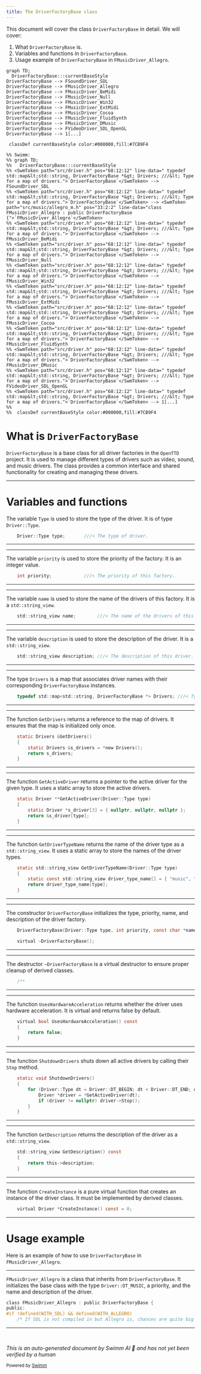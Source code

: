 ```yaml
---
title: The DriverFactoryBase class
---
```

This document will cover the class <SwmToken path="src/driver.h" pos="68:12:12" line-data="	typedef std::map&lt;std::string, DriverFactoryBase *&gt; Drivers; ///&lt; Type for a map of drivers.">`DriverFactoryBase`</SwmToken> in detail. We will cover:

1. What <SwmToken path="src/driver.h" pos="68:12:12" line-data="	typedef std::map&lt;std::string, DriverFactoryBase *&gt; Drivers; ///&lt; Type for a map of drivers.">`DriverFactoryBase`</SwmToken> is.
2. Variables and functions in <SwmToken path="src/driver.h" pos="68:12:12" line-data="	typedef std::map&lt;std::string, DriverFactoryBase *&gt; Drivers; ///&lt; Type for a map of drivers.">`DriverFactoryBase`</SwmToken>.
3. Usage example of <SwmToken path="src/driver.h" pos="68:12:12" line-data="	typedef std::map&lt;std::string, DriverFactoryBase *&gt; Drivers; ///&lt; Type for a map of drivers.">`DriverFactoryBase`</SwmToken> in <SwmToken path="src/music/allegro_m.h" pos="33:2:2" line-data="class FMusicDriver_Allegro : public DriverFactoryBase {">`FMusicDriver_Allegro`</SwmToken>.

```mermaid
graph TD;
  DriverFactoryBase:::currentBaseStyle
DriverFactoryBase --> FSoundDriver_SDL
DriverFactoryBase --> FMusicDriver_Allegro
DriverFactoryBase --> FMusicDriver_BeMidi
DriverFactoryBase --> FMusicDriver_Null
DriverFactoryBase --> FMusicDriver_Win32
DriverFactoryBase --> FMusicDriver_ExtMidi
DriverFactoryBase --> FMusicDriver_Cocoa
DriverFactoryBase --> FMusicDriver_FluidSynth
DriverFactoryBase --> FMusicDriver_DMusic
DriverFactoryBase --> FVideoDriver_SDL_OpenGL
DriverFactoryBase --> 1[...]

 classDef currentBaseStyle color:#000000,fill:#7CB9F4

%% Swimm:
%% graph TD;
%%   DriverFactoryBase:::currentBaseStyle
%% <SwmToken path="src/driver.h" pos="68:12:12" line-data="	typedef std::map&lt;std::string, DriverFactoryBase *&gt; Drivers; ///&lt; Type for a map of drivers.">`DriverFactoryBase`</SwmToken> --> FSoundDriver_SDL
%% <SwmToken path="src/driver.h" pos="68:12:12" line-data="	typedef std::map&lt;std::string, DriverFactoryBase *&gt; Drivers; ///&lt; Type for a map of drivers.">`DriverFactoryBase`</SwmToken> --> <SwmToken path="src/music/allegro_m.h" pos="33:2:2" line-data="class FMusicDriver_Allegro : public DriverFactoryBase {">`FMusicDriver_Allegro`</SwmToken>
%% <SwmToken path="src/driver.h" pos="68:12:12" line-data="	typedef std::map&lt;std::string, DriverFactoryBase *&gt; Drivers; ///&lt; Type for a map of drivers.">`DriverFactoryBase`</SwmToken> --> FMusicDriver_BeMidi
%% <SwmToken path="src/driver.h" pos="68:12:12" line-data="	typedef std::map&lt;std::string, DriverFactoryBase *&gt; Drivers; ///&lt; Type for a map of drivers.">`DriverFactoryBase`</SwmToken> --> FMusicDriver_Null
%% <SwmToken path="src/driver.h" pos="68:12:12" line-data="	typedef std::map&lt;std::string, DriverFactoryBase *&gt; Drivers; ///&lt; Type for a map of drivers.">`DriverFactoryBase`</SwmToken> --> FMusicDriver_Win32
%% <SwmToken path="src/driver.h" pos="68:12:12" line-data="	typedef std::map&lt;std::string, DriverFactoryBase *&gt; Drivers; ///&lt; Type for a map of drivers.">`DriverFactoryBase`</SwmToken> --> FMusicDriver_ExtMidi
%% <SwmToken path="src/driver.h" pos="68:12:12" line-data="	typedef std::map&lt;std::string, DriverFactoryBase *&gt; Drivers; ///&lt; Type for a map of drivers.">`DriverFactoryBase`</SwmToken> --> FMusicDriver_Cocoa
%% <SwmToken path="src/driver.h" pos="68:12:12" line-data="	typedef std::map&lt;std::string, DriverFactoryBase *&gt; Drivers; ///&lt; Type for a map of drivers.">`DriverFactoryBase`</SwmToken> --> FMusicDriver_FluidSynth
%% <SwmToken path="src/driver.h" pos="68:12:12" line-data="	typedef std::map&lt;std::string, DriverFactoryBase *&gt; Drivers; ///&lt; Type for a map of drivers.">`DriverFactoryBase`</SwmToken> --> FMusicDriver_DMusic
%% <SwmToken path="src/driver.h" pos="68:12:12" line-data="	typedef std::map&lt;std::string, DriverFactoryBase *&gt; Drivers; ///&lt; Type for a map of drivers.">`DriverFactoryBase`</SwmToken> --> FVideoDriver_SDL_OpenGL
%% <SwmToken path="src/driver.h" pos="68:12:12" line-data="	typedef std::map&lt;std::string, DriverFactoryBase *&gt; Drivers; ///&lt; Type for a map of drivers.">`DriverFactoryBase`</SwmToken> --> 1[...]
%% 
%%  classDef currentBaseStyle color:#000000,fill:#7CB9F4
```

# What is <SwmToken path="src/driver.h" pos="68:12:12" line-data="	typedef std::map&lt;std::string, DriverFactoryBase *&gt; Drivers; ///&lt; Type for a map of drivers.">`DriverFactoryBase`</SwmToken>

<SwmToken path="src/driver.h" pos="68:12:12" line-data="	typedef std::map&lt;std::string, DriverFactoryBase *&gt; Drivers; ///&lt; Type for a map of drivers.">`DriverFactoryBase`</SwmToken> is a base class for all driver factories in the <SwmToken path="src/driver.h" pos="2:13:13" line-data=" * This file is part of OpenTTD.">`OpenTTD`</SwmToken> project. It is used to manage different types of drivers such as video, sound, and music drivers. The class provides a common interface and shared functionality for creating and managing these drivers.

<SwmSnippet path="/src/driver.h" line="63">

---

# Variables and functions

The variable <SwmToken path="src/driver.h" pos="63:3:3" line-data="	Driver::Type type;       ///&lt; The type of driver.">`Type`</SwmToken> is used to store the type of the driver. It is of type <SwmToken path="src/driver.h" pos="63:1:3" line-data="	Driver::Type type;       ///&lt; The type of driver.">`Driver::Type`</SwmToken>.

```c
	Driver::Type type;       ///< The type of driver.
```

---

</SwmSnippet>

<SwmSnippet path="/src/driver.h" line="64">

---

The variable <SwmToken path="src/driver.h" pos="64:3:3" line-data="	int priority;            ///&lt; The priority of this factory.">`priority`</SwmToken> is used to store the priority of the factory. It is an integer value.

```c
	int priority;            ///< The priority of this factory.
```

---

</SwmSnippet>

<SwmSnippet path="/src/driver.h" line="65">

---

The variable <SwmToken path="src/driver.h" pos="65:5:5" line-data="	std::string_view name;        ///&lt; The name of the drivers of this factory.">`name`</SwmToken> is used to store the name of the drivers of this factory. It is a <SwmToken path="src/driver.h" pos="65:1:3" line-data="	std::string_view name;        ///&lt; The name of the drivers of this factory.">`std::string_view`</SwmToken>.

```c
	std::string_view name;        ///< The name of the drivers of this factory.
```

---

</SwmSnippet>

<SwmSnippet path="/src/driver.h" line="66">

---

The variable <SwmToken path="src/driver.h" pos="66:5:5" line-data="	std::string_view description; ///&lt; The description of this driver.">`description`</SwmToken> is used to store the description of the driver. It is a <SwmToken path="src/driver.h" pos="66:1:3" line-data="	std::string_view description; ///&lt; The description of this driver.">`std::string_view`</SwmToken>.

```c
	std::string_view description; ///< The description of this driver.
```

---

</SwmSnippet>

<SwmSnippet path="/src/driver.h" line="68">

---

The type <SwmToken path="src/driver.h" pos="68:16:16" line-data="	typedef std::map&lt;std::string, DriverFactoryBase *&gt; Drivers; ///&lt; Type for a map of drivers.">`Drivers`</SwmToken> is a map that associates driver names with their corresponding <SwmToken path="src/driver.h" pos="68:12:12" line-data="	typedef std::map&lt;std::string, DriverFactoryBase *&gt; Drivers; ///&lt; Type for a map of drivers.">`DriverFactoryBase`</SwmToken> instances.

```c
	typedef std::map<std::string, DriverFactoryBase *> Drivers; ///< Type for a map of drivers.
```

---

</SwmSnippet>

<SwmSnippet path="/src/driver.h" line="73">

---

The function <SwmToken path="src/driver.h" pos="73:6:6" line-data="	static Drivers &amp;GetDrivers()">`GetDrivers`</SwmToken> returns a reference to the map of drivers. It ensures that the map is initialized only once.

```c
	static Drivers &GetDrivers()
	{
		static Drivers &s_drivers = *new Drivers();
		return s_drivers;
	}
```

---

</SwmSnippet>

<SwmSnippet path="/src/driver.h" line="84">

---

The function <SwmToken path="src/driver.h" pos="84:6:6" line-data="	static Driver **GetActiveDriver(Driver::Type type)">`GetActiveDriver`</SwmToken> returns a pointer to the active driver for the given type. It uses a static array to store the active drivers.

```c
	static Driver **GetActiveDriver(Driver::Type type)
	{
		static Driver *s_driver[3] = { nullptr, nullptr, nullptr };
		return &s_driver[type];
	}
```

---

</SwmSnippet>

<SwmSnippet path="/src/driver.h" line="95">

---

The function <SwmToken path="src/driver.h" pos="95:7:7" line-data="	static std::string_view GetDriverTypeName(Driver::Type type)">`GetDriverTypeName`</SwmToken> returns the name of the driver type as a <SwmToken path="src/driver.h" pos="95:3:5" line-data="	static std::string_view GetDriverTypeName(Driver::Type type)">`std::string_view`</SwmToken>. It uses a static array to store the names of the driver types.

```c
	static std::string_view GetDriverTypeName(Driver::Type type)
	{
		static const std::string_view driver_type_name[] = { "music", "sound", "video" };
		return driver_type_name[type];
	}
```

---

</SwmSnippet>

<SwmSnippet path="/src/driver.h" line="106">

---

The constructor <SwmToken path="src/driver.h" pos="106:1:1" line-data="	DriverFactoryBase(Driver::Type type, int priority, const char *name, const char *description);">`DriverFactoryBase`</SwmToken> initializes the type, priority, name, and description of the driver factory.

```c
	DriverFactoryBase(Driver::Type type, int priority, const char *name, const char *description);

	virtual ~DriverFactoryBase();
```

---

</SwmSnippet>

<SwmSnippet path="/src/driver.h" line="110">

---

The destructor <SwmToken path="src/driver.h" pos="108:3:4" line-data="	virtual ~DriverFactoryBase();">`~DriverFactoryBase`</SwmToken> is a virtual destructor to ensure proper cleanup of derived classes.

```c
	/**
```

---

</SwmSnippet>

<SwmSnippet path="/src/driver.h" line="114">

---

The function <SwmToken path="src/driver.h" pos="114:5:5" line-data="	virtual bool UsesHardwareAcceleration() const">`UsesHardwareAcceleration`</SwmToken> returns whether the driver uses hardware acceleration. It is virtual and returns false by default.

```c
	virtual bool UsesHardwareAcceleration() const
	{
		return false;
	}
```

---

</SwmSnippet>

<SwmSnippet path="/src/driver.h" line="123">

---

The function <SwmToken path="src/driver.h" pos="123:5:5" line-data="	static void ShutdownDrivers()">`ShutdownDrivers`</SwmToken> shuts down all active drivers by calling their <SwmToken path="src/driver.h" pos="127:13:13" line-data="			if (driver != nullptr) driver-&gt;Stop();">`Stop`</SwmToken> method.

```c
	static void ShutdownDrivers()
	{
		for (Driver::Type dt = Driver::DT_BEGIN; dt < Driver::DT_END; dt++) {
			Driver *driver = *GetActiveDriver(dt);
			if (driver != nullptr) driver->Stop();
		}
	}
```

---

</SwmSnippet>

<SwmSnippet path="/src/driver.h" line="138">

---

The function <SwmToken path="src/driver.h" pos="138:5:5" line-data="	std::string_view GetDescription() const">`GetDescription`</SwmToken> returns the description of the driver as a <SwmToken path="src/driver.h" pos="138:1:3" line-data="	std::string_view GetDescription() const">`std::string_view`</SwmToken>.

```c
	std::string_view GetDescription() const
	{
		return this->description;
	}
```

---

</SwmSnippet>

<SwmSnippet path="/src/driver.h" line="147">

---

The function <SwmToken path="src/driver.h" pos="147:6:6" line-data="	virtual Driver *CreateInstance() const = 0;">`CreateInstance`</SwmToken> is a pure virtual function that creates an instance of the driver class. It must be implemented by derived classes.

```c
	virtual Driver *CreateInstance() const = 0;
```

---

</SwmSnippet>

# Usage example

Here is an example of how to use <SwmToken path="src/driver.h" pos="68:12:12" line-data="	typedef std::map&lt;std::string, DriverFactoryBase *&gt; Drivers; ///&lt; Type for a map of drivers.">`DriverFactoryBase`</SwmToken> in <SwmToken path="src/music/allegro_m.h" pos="33:2:2" line-data="class FMusicDriver_Allegro : public DriverFactoryBase {">`FMusicDriver_Allegro`</SwmToken>.

<SwmSnippet path="/src/music/allegro_m.h" line="33">

---

<SwmToken path="src/music/allegro_m.h" pos="33:2:2" line-data="class FMusicDriver_Allegro : public DriverFactoryBase {">`FMusicDriver_Allegro`</SwmToken> is a class that inherits from <SwmToken path="src/music/allegro_m.h" pos="33:8:8" line-data="class FMusicDriver_Allegro : public DriverFactoryBase {">`DriverFactoryBase`</SwmToken>. It initializes the base class with the type <SwmToken path="src/music/allegro_m.h" pos="43:9:11" line-data="	FMusicDriver_Allegro() : DriverFactoryBase(Driver::DT_MUSIC, PRIORITY, &quot;allegro&quot;, &quot;Allegro MIDI Driver&quot;) {}">`Driver::DT_MUSIC`</SwmToken>, a priority, and the name and description of the driver.

```c
class FMusicDriver_Allegro : public DriverFactoryBase {
public:
#if !defined(WITH_SDL) && defined(WITH_ALLEGRO)
	/* If SDL is not compiled in but Allegro is, chances are quite big
```

---

</SwmSnippet>

&nbsp;

*This is an auto-generated document by Swimm AI 🌊 and has not yet been verified by a human*

<SwmMeta version="3.0.0" repo-id="Z2l0aHViJTNBJTNBT3BlblRURC1jb3BpbG90LWRlbW8lM0ElM0Fzd2ltbWlv" repo-name="OpenTTD-copilot-demo"><sup>Powered by [Swimm](/)</sup></SwmMeta>
